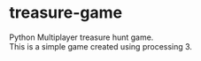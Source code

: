 # treasure-game
Python Multiplayer treasure hunt game.<br>
This is a simple game created using processing 3.
